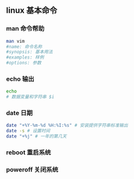 ## linux 基本命令
### man 命令帮助
```bash
man vim 
#name: 命令名称
#synopsis: 基本用法
#examples: 样例
#options: 参数
```
### echo 输出
```bash
echo
# 数据变量和字符串 $i
```
### date 日期
```bash
date "+%Y-%m-%d %H:%I:%s" # 安装提供字符串标准输出
date -s # 设置时间
date "+%j" # 一年的第几天
```
### reboot 重启系统
### poweroff 关闭系统